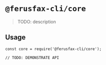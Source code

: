 # `@ferusfax-cli/core`

> TODO: description

## Usage

```
const core = require('@ferusfax-cli/core');

// TODO: DEMONSTRATE API
```
